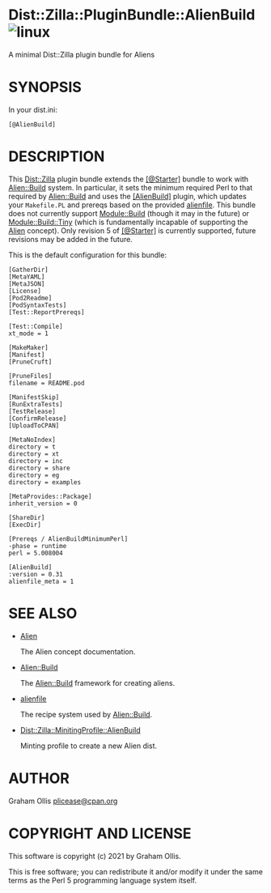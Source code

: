 # Dist::Zilla::PluginBundle::AlienBuild ![linux](https://github.com/PerlAlien/Dist-Zilla-PluginBundle-AlienBuild/workflows/linux/badge.svg)

A minimal Dist::Zilla plugin bundle for Aliens

# SYNOPSIS

In your dist.ini:

```
[@AlienBuild]
```

# DESCRIPTION

This [Dist::Zilla](https://metacpan.org/pod/Dist::Zilla) plugin bundle extends the [\[@Starter\]](https://metacpan.org/pod/Dist::Zilla::PluginBundle::Starter) bundle to work with
[Alien::Build](https://metacpan.org/pod/Alien::Build) system.  In particular, it sets the minimum required Perl to that required by [Alien::Build](https://metacpan.org/pod/Alien::Build) and
uses the [\[AlienBuild\]](https://metacpan.org/pod/Dist::Zilla::Plugin::AlienBuild) plugin, which updates your `Makefile.PL` and prereqs based on
the provided [alienfile](https://metacpan.org/pod/alienfile).  This bundle does not currently support [Module::Build](https://metacpan.org/pod/Module::Build) (though it may in the future)
or [Module::Build::Tiny](https://metacpan.org/pod/Module::Build::Tiny) (which is fundamentally incapable of supporting the [Alien](https://metacpan.org/pod/Alien) concept).  Only revision 5
of [\[@Starter\]](https://metacpan.org/pod/Dist::Zilla::PluginBundle::Starter) is currently supported, future revisions may be added in the
future.

This is the default configuration for this bundle:

```
[GatherDir]
[MetaYAML]
[MetaJSON]
[License]
[Pod2Readme]
[PodSyntaxTests]
[Test::ReportPrereqs]

[Test::Compile]
xt_mode = 1

[MakeMaker]
[Manifest]
[PruneCruft]

[PruneFiles]
filename = README.pod

[ManifestSkip]
[RunExtraTests]
[TestRelease]
[ConfirmRelease]
[UploadToCPAN]

[MetaNoIndex]
directory = t
directory = xt
directory = inc
directory = share
directory = eg
directory = examples

[MetaProvides::Package]
inherit_version = 0

[ShareDir]
[ExecDir]

[Prereqs / AlienBuildMinimumPerl]
-phase = runtime
perl = 5.008004

[AlienBuild]
:version = 0.31
alienfile_meta = 1
```

# SEE ALSO

- [Alien](https://metacpan.org/pod/Alien)

    The Alien concept documentation.

- [Alien::Build](https://metacpan.org/pod/Alien::Build)

    The [Alien::Build](https://metacpan.org/pod/Alien::Build) framework for creating aliens.

- [alienfile](https://metacpan.org/pod/alienfile)

    The recipe system used by [Alien::Build](https://metacpan.org/pod/Alien::Build).

- [Dist::Zilla::MinitingProfile::AlienBuild](https://metacpan.org/pod/Dist::Zilla::MinitingProfile::AlienBuild)

    Minting profile to create a new Alien dist.

# AUTHOR

Graham Ollis <plicease@cpan.org>

# COPYRIGHT AND LICENSE

This software is copyright (c) 2021 by Graham Ollis.

This is free software; you can redistribute it and/or modify it under
the same terms as the Perl 5 programming language system itself.
